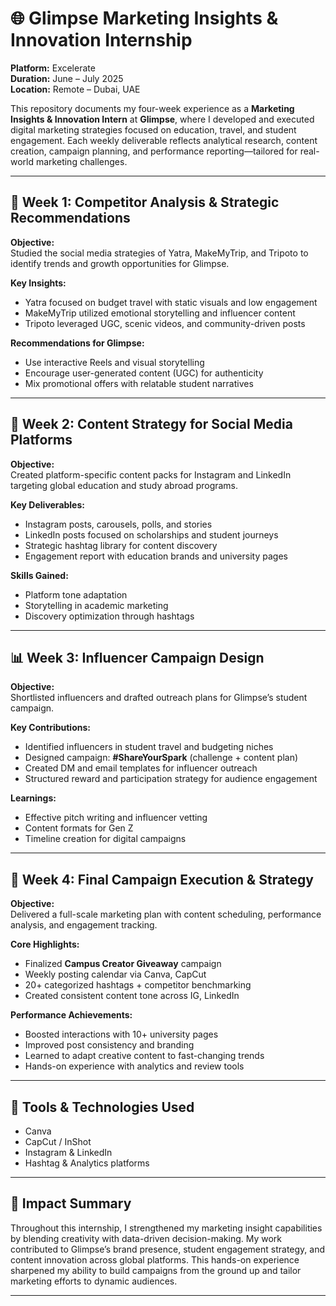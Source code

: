 # 🌐 Glimpse Marketing Insights & Innovation Internship

**Platform:** Excelerate  
**Duration:** June – July 2025  
**Location:** Remote – Dubai, UAE  

This repository documents my four-week experience as a **Marketing Insights & Innovation Intern** at **Glimpse**, where I developed and executed digital marketing strategies focused on education, travel, and student engagement. Each weekly deliverable reflects analytical research, content creation, campaign planning, and performance reporting—tailored for real-world marketing challenges.

---

## 🚀 Week 1: Competitor Analysis & Strategic Recommendations

**Objective:**  
Studied the social media strategies of Yatra, MakeMyTrip, and Tripoto to identify trends and growth opportunities for Glimpse.

**Key Insights:**  
- Yatra focused on budget travel with static visuals and low engagement  
- MakeMyTrip utilized emotional storytelling and influencer content  
- Tripoto leveraged UGC, scenic videos, and community-driven posts  

**Recommendations for Glimpse:**  
- Use interactive Reels and visual storytelling  
- Encourage user-generated content (UGC) for authenticity  
- Mix promotional offers with relatable student narratives  

---

## 📣 Week 2: Content Strategy for Social Media Platforms

**Objective:**  
Created platform-specific content packs for Instagram and LinkedIn targeting global education and study abroad programs.

**Key Deliverables:**  
- Instagram posts, carousels, polls, and stories  
- LinkedIn posts focused on scholarships and student journeys  
- Strategic hashtag library for content discovery  
- Engagement report with education brands and university pages  

**Skills Gained:**  
- Platform tone adaptation  
- Storytelling in academic marketing  
- Discovery optimization through hashtags  

---

## 📊 Week 3: Influencer Campaign Design

**Objective:**  
Shortlisted influencers and drafted outreach plans for Glimpse’s student campaign.

**Key Contributions:**  
- Identified influencers in student travel and budgeting niches  
- Designed campaign: **#ShareYourSpark** (challenge + content plan)  
- Created DM and email templates for influencer outreach  
- Structured reward and participation strategy for audience engagement  

**Learnings:**  
- Effective pitch writing and influencer vetting  
- Content formats for Gen Z  
- Timeline creation for digital campaigns  

---

## 🧠 Week 4: Final Campaign Execution & Strategy

**Objective:**  
Delivered a full-scale marketing plan with content scheduling, performance analysis, and engagement tracking.

**Core Highlights:**  
- Finalized **Campus Creator Giveaway** campaign  
- Weekly posting calendar via Canva, CapCut  
- 20+ categorized hashtags + competitor benchmarking  
- Created consistent content tone across IG, LinkedIn  

**Performance Achievements:**  
- Boosted interactions with 10+ university pages  
- Improved post consistency and branding  
- Learned to adapt creative content to fast-changing trends  
- Hands-on experience with analytics and review tools  

---

## 📎 Tools & Technologies Used

- Canva    
- CapCut / InShot  
- Instagram & LinkedIn  
- Hashtag & Analytics platforms  

---

## 🎯 Impact Summary

Throughout this internship, I strengthened my marketing insight capabilities by blending creativity with data-driven decision-making. My work contributed to Glimpse’s brand presence, student engagement strategy, and content innovation across global platforms. This hands-on experience sharpened my ability to build campaigns from the ground up and tailor marketing efforts to dynamic audiences.

---
